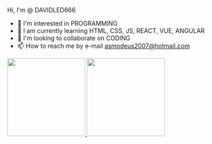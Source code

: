Hi, I'm @ DAVIDLED666
- 👀 I'm interested in PROGRAMMING
- 🌱 I am currently learning HTML, CSS, JS, REACT, VUE, ANGULAR
- 💞️ I'm looking to collaborate on CODING
- 📫 How to reach me by e-mail asmodeus2007@hotmail.com



<div>
<a href="https://github.com/DAVIDLED666" />
  <img height="180 em" src="https://github-readme-stats.vercel.app/api?username=DAVIDLED666&show_icons=true&theme=dracula" / >
  <img height="180 em" src="https://github-readme-stats.vercel.app/api/top-langs/?username=DAVIDLED666&layout=compact&theme=dracula" />
</div>
